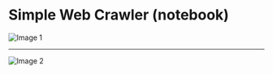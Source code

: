 # Simple Web Crawler (notebook)

![Image 1](https://user-images.githubusercontent.com/8004095/121152351-598da900-c85a-11eb-818a-7f9a8c44781e.png)

---

![Image 2](https://user-images.githubusercontent.com/8004095/121151557-b76dc100-c859-11eb-8818-1387f2cb3b4f.png)
